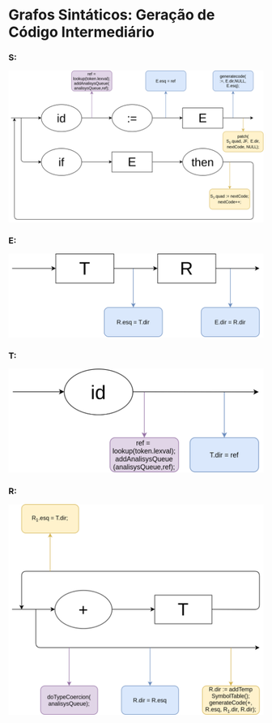 # Grafos Sintáticos: Geração de Código Intermediário

### S:

![s](grafosSintaticos/intermediateCodeGenerationRules/s_cg.png)

### E:

![e](grafosSintaticos/intermediateCodeGenerationRules/e_cg.png)

### T:

![t](grafosSintaticos/intermediateCodeGenerationRules/t_cg.png)

### 

### R:

![r](grafosSintaticos/intermediateCodeGenerationRules/r_cg.png)

### 